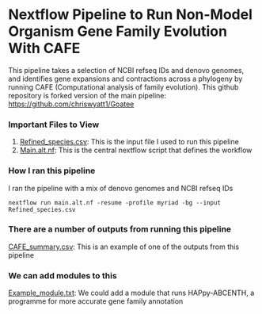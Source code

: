 # Nextflow Pipeline to Run Non-Model Organism Gene Family Evolution With CAFE
This pipeline takes a selection of NCBI refseq IDs and denovo genomes, and identifies gene expansions and contractions across a phylogeny by running CAFE (Computational analysis of family evolution). 
This github repository is forked version of the main pipeline: https://github.com/chriswyatt1/Goatee 

### Important Files to View
1) [Refined_species.csv](https://github.com/lewisrevely/Goatee/blob/main/Refined_species.csv): This is the input file I used to run this pipeline
2) [Main.alt.nf](https://github.com/lewisrevely/Goatee/blob/main/main.alt.nf): This is the central nextflow script that defines the workflow

### How I ran this pipeline
I ran the pipeline with a mix of denovo genomes and NCBI refseq IDs 
```
nextflow run main.alt.nf -resume -profile myriad -bg --input Refined_species.csv
```

### There are a number of outputs from running this pipeline 
[CAFE_summary.csv](https://github.com/lewisrevely/Goatee/blob/main/CAFE_summary.csv): This is an example of one of the outputs from this pipeline

### We can add modules to this 
[Example_module.txt](https://github.com/lewisrevely/Goatee/blob/main/example_module.txt): We could add a module that runs HAPpy-ABCENTH, a programme for more accurate gene family annotation
